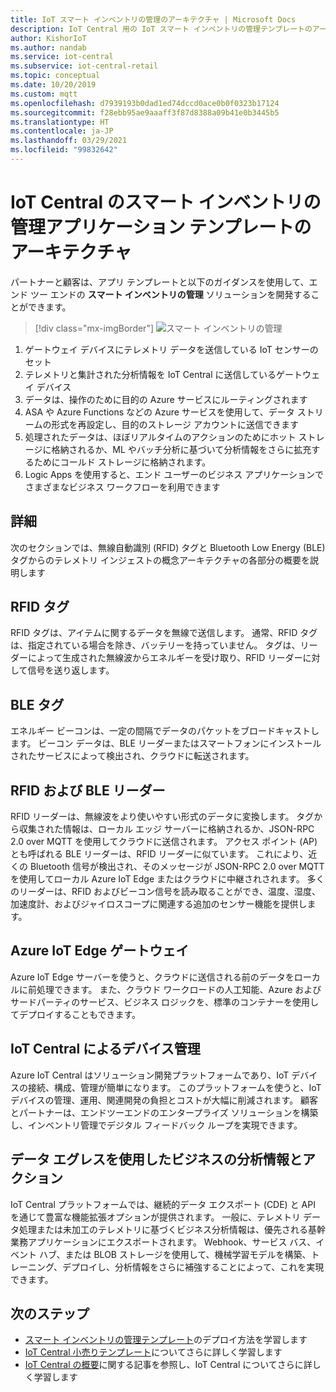 ```yaml
---
title: IoT スマート インベントリの管理のアーキテクチャ | Microsoft Docs
description: IoT Central 用の IoT スマート インベントリの管理テンプレートのアーキテクチャ
author: KishorIoT
ms.author: nandab
ms.service: iot-central
ms.subservice: iot-central-retail
ms.topic: conceptual
ms.date: 10/20/2019
ms.custom: mqtt
ms.openlocfilehash: d7939193b0dad1ed74dccd0ace0b0f0323b17124
ms.sourcegitcommit: f28ebb95ae9aaaff3f87d8388a09b41e0b3445b5
ms.translationtype: HT
ms.contentlocale: ja-JP
ms.lasthandoff: 03/29/2021
ms.locfileid: "99832642"
---
```

# <a name="architecture-of-iot-central-smart-inventory-management-application-template"></a>IoT Central のスマート インベントリの管理アプリケーション テンプレートのアーキテクチャ

パートナーと顧客は、アプリ テンプレートと以下のガイダンスを使用して、エンド ツー エンドの **スマート インベントリの管理** ソリューションを開発することができます。

> [!div class="mx-imgBorder"]
> ![スマート インベントリの管理](./media/concept-smart-inventory-mgmt-architecture/smart-inventory-management-architecture.png)

1. ゲートウェイ デバイスにテレメトリ データを送信している IoT センサーのセット
2. テレメトリと集計された分析情報を IoT Central に送信しているゲートウェイ デバイス
3. データは、操作のために目的の Azure サービスにルーティングされます
4. ASA や Azure Functions などの Azure サービスを使用して、データ ストリームの形式を再設定し、目的のストレージ アカウントに送信できます 
5. 処理されたデータは、ほぼリアルタイムのアクションのためにホット ストレージに格納されるか、ML やバッチ分析に基づいて分析情報をさらに拡充するためにコールド ストレージに格納されます。 
6. Logic Apps を使用すると、エンド ユーザーのビジネス アプリケーションでさまざまなビジネス ワークフローを利用できます

## <a name="details"></a>詳細
次のセクションでは、無線自動識別 (RFID) タグと Bluetooth Low Energy (BLE) タグからのテレメトリ インジェストの概念アーキテクチャの各部分の概要を説明します

## <a name="rfid-tags"></a>RFID タグ
RFID タグは、アイテムに関するデータを無線で送信します。 通常、RFID タグは、指定されている場合を除き、バッテリーを持っていません。 タグは、リーダーによって生成された無線波からエネルギーを受け取り、RFID リーダーに対して信号を送り返します。

## <a name="ble-tags"></a>BLE タグ
エネルギー ビーコンは、一定の間隔でデータのパケットをブロードキャストします。 ビーコン データは、BLE リーダーまたはスマートフォンにインストールされたサービスによって検出され、クラウドに転送されます。

## <a name="rfid--ble-readers"></a>RFID および BLE リーダー
RFID リーダーは、無線波をより使いやすい形式のデータに変換します。 タグから収集された情報は、ローカル エッジ サーバーに格納されるか、JSON-RPC 2.0 over MQTT を使用してクラウドに送信されます。
アクセス ポイント (AP) とも呼ばれる BLE リーダーは、RFID リーダーに似ています。 これにより、近くの Bluetooth 信号が検出され、そのメッセージが JSON-RPC 2.0 over MQTT を使用してローカル Azure IoT Edge またはクラウドに中継されされます。
多くのリーダーは、RFID およびビーコン信号を読み取ることができ、温度、湿度、加速度計、およびジャイロスコープに関連する追加のセンサー機能を提供します。

## <a name="azure-iot-edge-gateway"></a>Azure IoT Edge ゲートウェイ
Azure IoT Edge サーバーを使うと、クラウドに送信される前のデータをローカルに前処理できます。 また、クラウド ワークロードの人工知能、Azure およびサードパーティのサービス、ビジネス ロジックを、標準のコンテナーを使用してデプロイすることもできます。

## <a name="device-management-with-iot-central"></a>IoT Central によるデバイス管理 
Azure IoT Central はソリューション開発プラットフォームであり、IoT デバイスの接続、構成、管理が簡単になります。 このプラットフォームを使うと、IoT デバイスの管理、運用、関連開発の負担とコストが大幅に削減されます。 顧客とパートナーは、エンドツーエンドのエンタープライズ ソリューションを構築し、インベントリ管理でデジタル フィードバック ループを実現できます。

## <a name="business-insights--actions-using-data-egress"></a>データ エグレスを使用したビジネスの分析情報とアクション 
IoT Central プラットフォームでは、継続的データ エクスポート (CDE) と API を通じて豊富な機能拡張オプションが提供されます。 一般に、テレメトリ データ処理または未加工のテレメトリに基づくビジネス分析情報は、優先される基幹業務アプリケーションにエクスポートされます。 Webhook、サービス バス、イベント ハブ、または BLOB ストレージを使用して、機械学習モデルを構築、トレーニング、デプロイし、分析情報をさらに補強することによって、これを実現できます。

## <a name="next-steps"></a>次のステップ
* [スマート インベントリの管理テンプレート](./tutorial-iot-central-smart-inventory-management.md)のデプロイ方法を学習します
* [IoT Central 小売りテンプレート](./overview-iot-central-retail.md)についてさらに詳しく学習します
* [IoT Central の概要](../core/overview-iot-central.md)に関する記事を参照し、IoT Central についてさらに詳しく学習します

